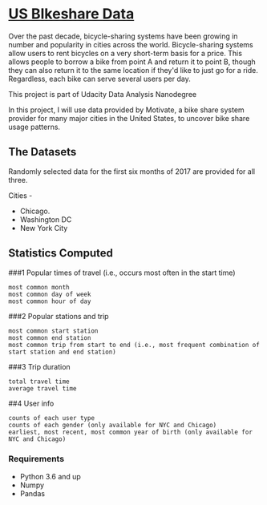 # [US BIkeshare Data](https://www.motivateco.com) 


Over the past decade, bicycle-sharing systems have been growing in number and popularity in cities across the world. 
Bicycle-sharing systems allow users to rent bicycles on a very short-term basis for a price. 
This allows people to borrow a bike from point A and return it to point B, though they can also return it to the same location if they'd like to just go for a ride. 
Regardless, each bike can serve several users per day.

This project is part of Udacity Data Analysis Nanodegree

In this project, I will use data provided by Motivate, a bike share system provider for many major cities in the United States, to uncover bike share usage patterns. 

## The Datasets

Randomly selected data for the first six months of 2017 are provided for all three.

Cities -
* Chicago.
* Washington DC
* New York City 


## Statistics Computed

###1 Popular times of travel (i.e., occurs most often in the start time)

    most common month
    most common day of week
    most common hour of day

###2 Popular stations and trip

    most common start station
    most common end station
    most common trip from start to end (i.e., most frequent combination of start station and end station)

###3 Trip duration

    total travel time
    average travel time

##4 User info

    counts of each user type
    counts of each gender (only available for NYC and Chicago)
    earliest, most recent, most common year of birth (only available for NYC and Chicago)


### Requirements

* Python 3.6 and up
* Numpy
* Pandas





